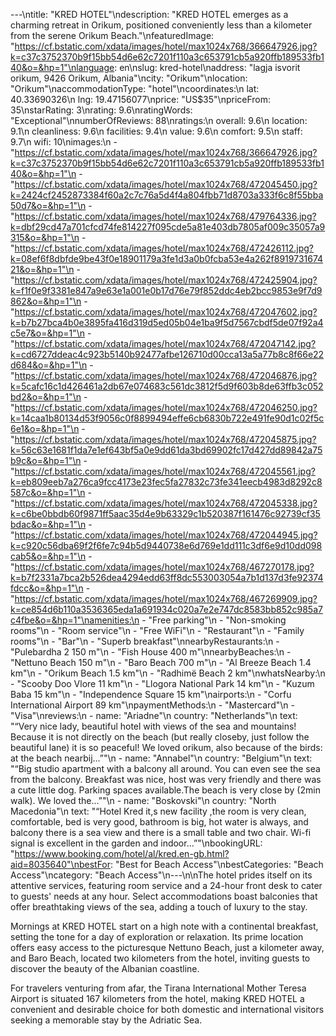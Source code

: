 ---\ntitle: "KRED HOTEL"\ndescription: "KRED HOTEL emerges as a charming retreat in Orikum, positioned conveniently less than a kilometer from the serene Orikum Beach."\nfeaturedImage: "https://cf.bstatic.com/xdata/images/hotel/max1024x768/366647926.jpg?k=c37c3752370b9f15bb54d6e62c7201f110a3c653791cb5a920ffb189533fb140&o=&hp=1"\nlanguage: en\nslug: kred-hotel\naddress: "lagja isvorit orikum, 9426 Orikum, Albania"\ncity: "Orikum"\nlocation: "Orikum"\naccommodationType: "hotel"\ncoordinates:\n  lat: 40.33690326\n  lng: 19.47156077\nprice: "US$35"\npriceFrom: 35\nstarRating: 3\nrating: 9.6\nratingWords: "Exceptional"\nnumberOfReviews: 88\nratings:\n  overall: 9.6\n  location: 9.1\n  cleanliness: 9.6\n  facilities: 9.4\n  value: 9.6\n  comfort: 9.5\n  staff: 9.7\n  wifi: 10\nimages:\n  - "https://cf.bstatic.com/xdata/images/hotel/max1024x768/366647926.jpg?k=c37c3752370b9f15bb54d6e62c7201f110a3c653791cb5a920ffb189533fb140&o=&hp=1"\n  - "https://cf.bstatic.com/xdata/images/hotel/max1024x768/472045450.jpg?k=2424cf2452873384f60a2c7c76a5d4f4a804fbb71d8703a333f6c8f55bba50d7&o=&hp=1"\n  - "https://cf.bstatic.com/xdata/images/hotel/max1024x768/479764336.jpg?k=dbf29cd47a701cfcd74fe814227f095cde5a81e403db7805af009c35057a9315&o=&hp=1"\n  - "https://cf.bstatic.com/xdata/images/hotel/max1024x768/472426112.jpg?k=08ef6f8dbfde9be43f0e18901179a3fe1d3a0b0fcba53e4a262f891973167421&o=&hp=1"\n  - "https://cf.bstatic.com/xdata/images/hotel/max1024x768/472425904.jpg?k=f1f0e9f3381e847a9e63e1a001e0b17d76e79f852ddc4eb2bcc9853e9f7d9862&o=&hp=1"\n  - "https://cf.bstatic.com/xdata/images/hotel/max1024x768/472047602.jpg?k=b7b27bca4b0e3895fa416d319d5ed05b04e1ba9f5d7567cbdf5de07f92a4c5e7&o=&hp=1"\n  - "https://cf.bstatic.com/xdata/images/hotel/max1024x768/472047142.jpg?k=cd6727ddeac4c923b5140b92477afbe126710d00cca13a5a77b8c8f66e22d684&o=&hp=1"\n  - "https://cf.bstatic.com/xdata/images/hotel/max1024x768/472046876.jpg?k=5cafc16c1d426461a2db67e074683c561dc3812f5d9f603b8de63ffb3c052bd2&o=&hp=1"\n  - "https://cf.bstatic.com/xdata/images/hotel/max1024x768/472046250.jpg?k=14caa1b80134d53f9056c0f8899494effe6cb6830b722e491fe90d1c02f5c6e1&o=&hp=1"\n  - "https://cf.bstatic.com/xdata/images/hotel/max1024x768/472045875.jpg?k=56c63e1681f1da7e1ef643bf5a0e9dd61da3bd69902fc17d427dd89842a75b9c&o=&hp=1"\n  - "https://cf.bstatic.com/xdata/images/hotel/max1024x768/472045561.jpg?k=eb809eeb7a276ca9fcc4173e23fec5fa27832c73fe341eecb4983d8292c8587c&o=&hp=1"\n  - "https://cf.bstatic.com/xdata/images/hotel/max1024x768/472045338.jpg?k=c6be0bbdb60f9871ff5aac35d4e9b63329c1b520387f161476c92739cf35bdac&o=&hp=1"\n  - "https://cf.bstatic.com/xdata/images/hotel/max1024x768/472044945.jpg?k=c920c56dba69f2f6fe7c94b5d9440738e6d769e1dd111c3df6e9d10dd098cab5&o=&hp=1"\n  - "https://cf.bstatic.com/xdata/images/hotel/max1024x768/467270178.jpg?k=b7f2331a7bca2b526dea4294edd63ff8dc553003054a7b1d137d3fe92374fdcc&o=&hp=1"\n  - "https://cf.bstatic.com/xdata/images/hotel/max1024x768/467269909.jpg?k=ce854d6b110a3536365eda1a691934c020a7e2e747dc8583bb852c985a7c4fbe&o=&hp=1"\namenities:\n  - "Free parking"\n  - "Non-smoking rooms"\n  - "Room service"\n  - "Free WiFi"\n  - "Restaurant"\n  - "Family rooms"\n  - "Bar"\n  - "Superb breakfast"\nnearbyRestaurants:\n  - "Pulebardha 2 150 m"\n  - "Fish House 400 m"\nnearbyBeaches:\n  - "Nettuno Beach 150 m"\n  - "Baro Beach 700 m"\n  - "Al Breeze Beach 1.4 km"\n  - "Orikum Beach 1.5 km"\n  - "Radhimë Beach 2 km"\nwhatsNearby:\n  - "Scooby Doo Vlore 11 km"\n  - "Llogora National Park 14 km"\n  - "Kuzum Baba 15 km"\n  - "Independence Square 15 km"\nairports:\n  - "Corfu International Airport 89 km"\npaymentMethods:\n  - "Mastercard"\n  - "Visa"\nreviews:\n  - name: "Ariadne"\n    country: "Netherlands"\n    text: "“Very nice lady, beautiful hotel with views of the sea and mountains! Because it is not directly on the beach (but really closeby, just follow the beautiful lane) it is so peaceful!
We loved orikum, also because of the birds: at the beach nearbij...”"\n  - name: "Annabel"\n    country: "Belgium"\n    text: "“Big studio apartment with a balcony all around. You can even see the sea from the balcony. Breakfast was nice, host was very friendly and there was a cute little dog. Parking spaces available.The beach is very close by (2min walk). We loved the...”"\n  - name: "Boskovski"\n    country: "North Macedonia"\n    text: "“Hotel Kred it,s new facility ,the room is very clean, comfortable, bed is very good, bathroom is big, hot water is always, and balcony there is a sea view and there is a small table and two chair. Wi-fi signal is excellent in the garden and indoor...”"\nbookingURL: "https://www.booking.com/hotel/al/kred.en-gb.html?aid=8035640"\nbestFor: "Best for Beach Access"\nbestCategories: "Beach Access"\ncategory: "Beach Access"\n---\n\nThe hotel prides itself on its attentive services, featuring room service and a 24-hour front desk to cater to guests' needs at any hour. Select accommodations boast balconies that offer breathtaking views of the sea, adding a touch of luxury to the stay.

Mornings at KRED HOTEL start on a high note with a continental breakfast, setting the tone for a day of exploration or relaxation. Its prime location offers easy access to the picturesque Nettuno Beach, just a kilometer away, and Baro Beach, located two kilometers from the hotel, inviting guests to discover the beauty of the Albanian coastline.

For travelers venturing from afar, the Tirana International Mother Teresa Airport is situated 167 kilometers from the hotel, making KRED HOTEL a convenient and desirable choice for both domestic and international visitors seeking a memorable stay by the Adriatic Sea.